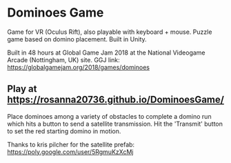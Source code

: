 # Dominoes Game
Game for VR (Oculus Rift), also playable with keyboard + mouse. Puzzle game based on domino placement.
Built in Unity.

Built in 48 hours at Global Game Jam 2018 at the National Videogame Arcade (Nottingham, UK) site.
GGJ link: https://globalgamejam.org/2018/games/dominoes

## Play at https://rosanna20736.github.io/DominoesGame/

Place dominoes among a variety of obstacles to complete a domino run which hits a button to send a satellite transmission.
Hit the 'Transmit' button to set the red starting domino in motion.

Thanks to kris pilcher for the satellite prefab: https://poly.google.com/user/5RgmuKzXcMj
